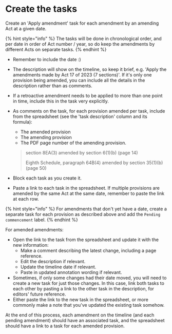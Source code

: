 # Create the tasks

Create an 'Apply amendment' task for each amendment by an amending Act at a given date.

{% hint style="info" %}
The tasks will be done in chronological order, and per date in order of Act number / year, so do keep the amendments by different Acts on separate tasks.
{% endhint %}

* Remember to include the date :)
* The description will show on the timeline, so keep it brief, e.g. 'Apply the amendments made by Act 17 of 2023 (7 sections)'. If it's only one provision being amended, you can include all the details in the description rather than as comments.
* If a retroactive amendment needs to be applied to more than one point in time, include this in the task very explicitly.
*   As comments on the task, for each provision amended per task, include from the spreadsheet (see the 'task description' column and its formula):

    * The amended provision
    * The amending provision
    * The PDF page number of the amending provision.

    > section 8EA(3) amended by section 6(1)(b) (page 14)
    >
    > Eighth Schedule, paragraph 64B(4) amended by section 35(1)(b) (page 50)
* Block each task as you create it.
* Paste a link to each task in the spreadsheet. If multiple provisions are amended by the same Act at the same date, remember to paste the link at each row.

{% hint style="info" %}
For amendments that don't yet have a date, create a separate task for each provision as described above and add the `Pending commencement` label.
{% endhint %}

For amended amendments:

* Open the link to the task from the spreadsheet and update it with the new information:
  * Make a comment describing the latest change, including a page reference.
  * Edit the description if relevant.
  * Update the timeline date if relevant.
  * Paste in updated annotation wording if relevant.
* Sometimes, if only some changes had their date moved, you will need to create a new task for just those changes. In this case, link both tasks to each other by pasting a link to the other task in the description, for editors' future reference.
* Either paste the link to the new task in the spreadsheet, or more commonly make a note that you've updated the existing task somehow.

At the end of this process, each amendment on the timeline (and each pending amendment) should have an associated task, and the spreadsheet should have a link to a task for each amended provision.
